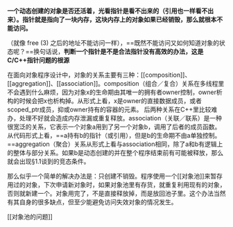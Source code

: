 

**一个动态创建的对象是否还活着，光看指针是看不出来的（引用也一样看不出来）。指针就是指向了一块内存，这块内存上的对象如果已经销毁，那么就根本不能访问。**

 （就像 free (3) 之后的地址不能访问一样），==既然不能访问又如何知道对象的状态呢？==换句话说，**判断一个指针是不是合法指针没有高效的办法，这是 C/C++指针问题的根源**
 
 
 在面向对象程序设计中，对象的关系主要有三种：[[composition]]、[[aggregation]]、[[association]]。composition（组合／复合）关系在多线程里不会遇到什么麻烦，因为对象x的生命期由其唯一的拥有者owner控制，owner析构的时候会把x也析构掉。从形式上看，x是owner的直接数据成员，或者scoped_ptr成员，抑或owner持有的容器的元素。
后两种关系在C++里比较难办，处理不好就会造成内存泄漏或重复释放。association（关联／联系）是一种很宽泛的关系，它表示一个对象a用到了另一个对象b，调用了后者的成员函数。从代码形式上看，==a持有b的指针（或引用），但是b的生命期不由a单独控制。==aggregation（聚合）关系从形式上看与association相同，除了a和b有逻辑上的整体与部分关系。如果b是动态创建的并在整个程序结束前有可能被释放，那么就会出现§1.1谈到的竞态条件。


那么似乎一个简单的解决办法是：只创建不销毁。程序使用一个[[对象池]]来暂存用过的对象，下次申请新对象时，如果对象池里有存货，就重复利用现有的对象，否则就新建一个。对象用完了，不是直接释放掉，而是放回池子里。这个办法当然有其自身的很多缺点，但至少能避免访问失效对象的情况发生。


[[对象池的问题]]
